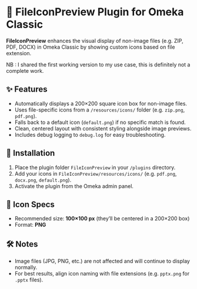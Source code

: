 
# 📁 FileIconPreview Plugin for Omeka Classic

**FileIconPreview** enhances the visual display of non-image files (e.g. ZIP, PDF, DOCX) in Omeka Classic by showing custom icons based on file extension.

NB : I shared the first working version to my use case, this is definitely not a complete work. 
## ✨ Features

- Automatically displays a 200×200 square icon box for non-image files.
- Uses file-specific icons from a `/resources/icons/` folder (e.g. `zip.png`, `pdf.png`).
- Falls back to a default icon (`default.png`) if no specific match is found.
- Clean, centered layout with consistent styling alongside image previews.
- Includes debug logging to `debug.log` for easy troubleshooting.

## 📂 Installation

1. Place the plugin folder `FileIconPreview` in your `/plugins` directory.
2. Add your icons in `FileIconPreview/resources/icons/` (e.g. `pdf.png`, `docx.png`, `default.png`).
3. Activate the plugin from the Omeka admin panel.

## 🎨 Icon Specs

- Recommended size: **100×100 px** (they’ll be centered in a 200×200 box)
- Format: **PNG**

## 🛠️ Notes

- Image files (JPG, PNG, etc.) are not affected and will continue to display normally.
- For best results, align icon naming with file extensions (e.g. `pptx.png` for `.pptx` files).
